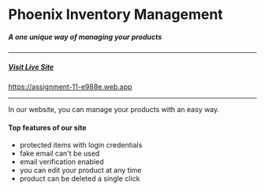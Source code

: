 # Phoenix Inventory Management

##### A one unique way of managing your products

---

##### [Visit Live Site](https://assignment-11-e988e.web.app/)

https://assignment-11-e988e.web.app

---

In our website, you can manage your products with an easy way.

#### Top features of our site

- protected items with login credentials
- fake email can't be used
- email verification enabled
- you can edit your product at any time
- product can be deleted a single click
